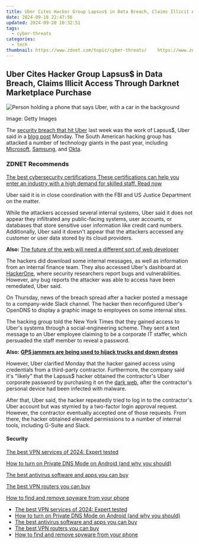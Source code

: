 ```yaml
---
title: Uber Cites Hacker Group Lapsus$ in Data Breach, Claims Illicit Access Through Darknet Marketplace Purchase
date: 2024-09-18 22:47:56
updated: 2024-09-20 10:32:51
tags:
  - cyber-threats
categories:
  - tech
thumbnail: https://www.zdnet.com/topic/cyber-threats/    https://www.zdnet.com/a/img/resize/8ce7d02ace9cea0eb4919cb67d396fd5df40f120/2021/11/10/3a86c92f-22c9-4867-a63b-f499bdd5211d/gettyimages-1184542982.jpg?width=170&height=96&fit=crop&auto=webp
---
```


## Uber Cites Hacker Group Lapsus$ in Data Breach, Claims Illicit Access Through Darknet Marketplace Purchase

![Person holding a phone that says Uber, with a car in the background](https://www.zdnet.com/a/img/resize/6a51fc21592d31d7ea52f36e344bcbafb7af3ae1/2021/11/10/3a86c92f-22c9-4867-a63b-f499bdd5211d/gettyimages-1184542982.jpg?auto=webp&width=1280)

Image: Getty Images

The [security breach that hit Uber](https://www.zdnet.com/article/uber-security-breach-looks-bad-potentially-compromising-all-systems/) last week was the work of Lapsus$, Uber said in a [blog post](https://www.uber.com/newsroom/security-update/) Monday. The South American hacking group has attacked a number of technology giants in the past year, including [Microsoft](https://www.zdnet.com/article/microsoft-confirms-lapsus-hit-account-with-limited-access-after-gang-released-alleged-bing-and-cortana-source/), [Samsung](https://www.zdnet.com/article/hackers-gained-access-to-samsung-customer-data/), and [Okta](https://www.zdnet.com/article/okta-says-lapsus-breach-hit-just-two-customers/). 

### **ZDNET** Recommends

[The best cybersecurity certifications These certifications can help you enter an industry with a high demand for skilled staff.  Read now](https://www.zdnet.com/article/best-cybersecurity-certification/)

Uber said it is in close coordination with the FBI and US Justice Department on the matter. 

While the attackers accessed several internal systems, Uber said it does not appear they infiltrated any public-facing systems, user accounts, or databases that store sensitive user information like credit card numbers. Additionally, Uber said it doesn't appear that the attackers accessed any customer or user data stored by its cloud providers. 

**Also:** [The future of the web will need a different sort of web developer](https://www.zdnet.com/article/the-future-of-the-web-will-need-a-different-sort-of-software-developer/)

The hackers did download some internal messages, as well as information from an internal finance team. They also accessed Uber's dashboard at [HackerOne](https://www.zdnet.com/article/hackerone-employee-accessed-bug-reports-to-claim-extra-bounties/), where security researchers report bugs and vulnerabilities. However, any bug reports the attacker was able to access have been remediated, Uber said. 

On Thursday, news of the breach spread after a hacker posted a message to a company-wide Slack channel. The hacker then reconfigured Uber's OpenDNS to display a graphic image to employees on some internal sites.

The hacking group told the New York Times that they gained access to Uber's systems through a social-engineering scheme. They sent a text message to an Uber employee claiming to be a corporate IT staffer, which persuaded the staff member to reveal a password. 

**Also:** [**GPS jammers are being used to hijack trucks and down drones**](https://www.zdnet.com/article/criminals-are-using-gps-jammers-to-hijack-trucks-and-down-drones/)

However, Uber clarified Monday that the hacker gained access using credentials from a third-party contractor. Furthermore, the company said it's "likely" that the Lapsus$ hacker obtained the contractor's Uber corporate password by purchasing it on the [dark web](https://www.zdnet.com/article/giant-data-breach-leaked-personal-data-of-one-billion-people-has-been-spotted-for-sale-on-the-dark-web/), after the contractor's personal device had been infected with malware.

After that, Uber said, the hacker repeatedly tried to log in to the contractor's Uber account but was stymied by a two-factor login approval request. However, the contractor eventually accepted one of those requests. From there, the hacker obtained elevated permissions to a number of internal tools, including G-Suite and Slack. 

#### Security

[The best VPN services of 2024: Expert tested](https://www.zdnet.com/article/best-vpn/ "The best VPN services of 2024: Expert tested")

[How to turn on Private DNS Mode on Android (and why you should)](https://www.zdnet.com/article/how-to-turn-on-private-dns-mode-on-android-and-why-you-should/ "How to turn on Private DNS Mode on Android (and why you should)")

[The best antivirus software and apps you can buy](https://www.zdnet.com/article/best-antivirus/ "The best antivirus software and apps you can buy")

[The best VPN routers you can buy](https://www.zdnet.com/article/best-vpn-router/ "The best VPN routers you can buy")

[How to find and remove spyware from your phone](https://www.zdnet.com/article/how-to-find-and-remove-spyware-from-your-phone/ "How to find and remove spyware from your phone")

* [The best VPN services of 2024: Expert tested](https://www.zdnet.com/article/best-vpn/ "The best VPN services of 2024: Expert tested")
* [How to turn on Private DNS Mode on Android (and why you should)](https://www.zdnet.com/article/how-to-turn-on-private-dns-mode-on-android-and-why-you-should/ "How to turn on Private DNS Mode on Android (and why you should)")
* [The best antivirus software and apps you can buy](https://www.zdnet.com/article/best-antivirus/ "The best antivirus software and apps you can buy")
* [The best VPN routers you can buy](https://www.zdnet.com/article/best-vpn-router/ "The best VPN routers you can buy")
* [How to find and remove spyware from your phone](https://www.zdnet.com/article/how-to-find-and-remove-spyware-from-your-phone/ "How to find and remove spyware from your phone")

<ins class="adsbygoogle"
     style="display:block"
     data-ad-format="autorelaxed"
     data-ad-client="ca-pub-7571918770474297"
     data-ad-slot="1223367746"></ins>



<ins class="adsbygoogle"
     style="display:block"
     data-ad-client="ca-pub-7571918770474297"
     data-ad-slot="8358498916"
     data-ad-format="auto"
     data-full-width-responsive="true"></ins>
